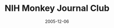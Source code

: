 ---
title: "NIH Monkey Journal Club"
project_id: 
date: 2005-12-06
conference_id: ""
presenters:
   - peter_bandettini
summary: "<p>NIH Monkey Journal Club</p>"
file: /assets/presentations/T187.ppt
filename: T187.ppt
layout: presentation
---